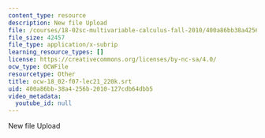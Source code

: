 ```yaml
---
content_type: resource
description: New file Upload
file: /courses/18-02sc-multivariable-calculus-fall-2010/400a86bb38a4256b2010127cdb64dbb5_ocw-18_02-f07-lec21_220k.srt
file_size: 42457
file_type: application/x-subrip
learning_resource_types: []
license: https://creativecommons.org/licenses/by-nc-sa/4.0/
ocw_type: OCWFile
resourcetype: Other
title: ocw-18_02-f07-lec21_220k.srt
uid: 400a86bb-38a4-256b-2010-127cdb64dbb5
video_metadata:
  youtube_id: null
---
```

New file Upload